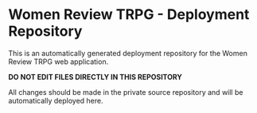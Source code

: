 # Women Review TRPG - Deployment Repository

This is an automatically generated deployment repository for the Women Review TRPG web application.

**DO NOT EDIT FILES DIRECTLY IN THIS REPOSITORY**

All changes should be made in the private source repository and will be automatically deployed here.
